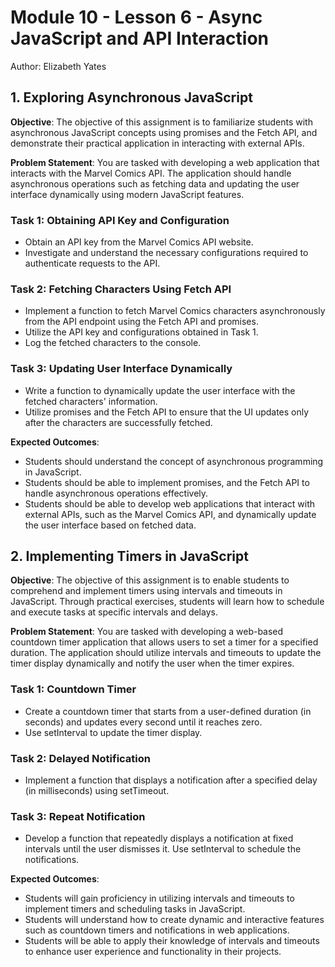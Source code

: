 # Module 10 - Lesson 6 - Async JavaScript and API Interaction
Author: Elizabeth Yates

## 1. Exploring Asynchronous JavaScript

**Objective**: The objective of this assignment is to familiarize students with asynchronous JavaScript concepts using promises and the Fetch API, and demonstrate their practical application in interacting with external APIs.

**Problem Statement**: You are tasked with developing a web application that interacts with the Marvel Comics API. The application should handle asynchronous operations such as fetching data and updating the user interface dynamically using modern JavaScript features.

### Task 1: Obtaining API Key and Configuration

- Obtain an API key from the Marvel Comics API website. 
- Investigate and understand the necessary configurations required to authenticate requests to the API.

### Task 2: Fetching Characters Using Fetch API

- Implement a function to fetch Marvel Comics characters asynchronously from the API endpoint using the Fetch API and promises. 
- Utilize the API key and configurations obtained in Task 1. 
- Log the fetched characters to the console.

### Task 3: Updating User Interface Dynamically

- Write a function to dynamically update the user interface with the fetched characters' information. 
- Utilize promises and the Fetch API to ensure that the UI updates only after the characters are successfully fetched.

**Expected Outcomes**:

- Students should understand the concept of asynchronous programming in JavaScript.
- Students should be able to implement promises, and the Fetch API to handle asynchronous operations effectively.
- Students should be able to develop web applications that interact with external APIs, such as the Marvel Comics API, and dynamically update the user interface based on fetched data.

## 2. Implementing Timers in JavaScript

**Objective**: The objective of this assignment is to enable students to comprehend and implement timers using intervals and timeouts in JavaScript. Through practical exercises, students will learn how to schedule and execute tasks at specific intervals and delays.

**Problem Statement**: You are tasked with developing a web-based countdown timer application that allows users to set a timer for a specified duration. The application should utilize intervals and timeouts to update the timer display dynamically and notify the user when the timer expires.

### Task 1: Countdown Timer

- Create a countdown timer that starts from a user-defined duration (in seconds) and updates every second until it reaches zero. 
- Use setInterval to update the timer display.

### Task 2: Delayed Notification

- Implement a function that displays a notification after a specified delay (in milliseconds) using setTimeout.

### Task 3: Repeat Notification

- Develop a function that repeatedly displays a notification at fixed intervals until the user dismisses it. Use setInterval to schedule the notifications.

**Expected Outcomes**:

- Students will gain proficiency in utilizing intervals and timeouts to implement timers and scheduling tasks in JavaScript.
- Students will understand how to create dynamic and interactive features such as countdown timers and notifications in web applications.
- Students will be able to apply their knowledge of intervals and timeouts to enhance user experience and functionality in their projects.